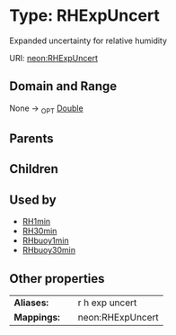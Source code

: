 
# Type: RHExpUncert


Expanded uncertainty for relative humidity

URI: [neon:RHExpUncert](https://data.neonscience.org/RHExpUncert)


## Domain and Range

None ->  <sub>OPT</sub> [Double](types/Double.md)

## Parents


## Children


## Used by

 * [RH1min](RH1min.md)
 * [RH30min](RH30min.md)
 * [RHbuoy1min](RHbuoy1min.md)
 * [RHbuoy30min](RHbuoy30min.md)

## Other properties

|  |  |  |
| --- | --- | --- |
| **Aliases:** | | r h exp uncert |
| **Mappings:** | | neon:RHExpUncert |

